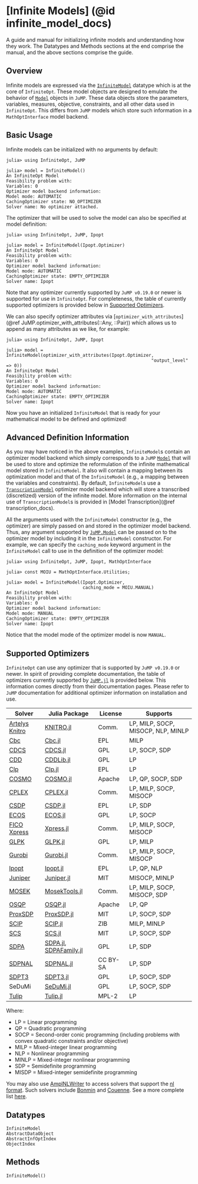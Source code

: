 # [Infinite Models] (@id infinite_model_docs)
A guide and manual for initializing infinite models and understanding how
they work. The Datatypes and Methods sections at the end comprise the manual,
and the above sections comprise the guide.  

## Overview
Infinite models are expressed via the [`InfiniteModel`](@ref) datatype which is at the
core of `InfiniteOpt`. These model objects are designed to emulate the behavior
of [`Model`](@ref) objects in `JuMP`. These data objects store the parameters, variables,
measures, objective, constraints, and all other data used in `InfiniteOpt`. This
differs from `JuMP` models which store such information in a `MathOptInterface`
model backend.

## Basic Usage
Infinite models can be initialized with no arguments by default:
```jldoctest
julia> using InfiniteOpt, JuMP

julia> model = InfiniteModel()
An InfiniteOpt Model
Feasibility problem with:
Variables: 0
Optimizer model backend information:
Model mode: AUTOMATIC
CachingOptimizer state: NO_OPTIMIZER
Solver name: No optimizer attached.
```

The optimizer that will be used to solve the model can also be specified at
model definition:
```jldoctest
julia> using InfiniteOpt, JuMP, Ipopt

julia> model = InfiniteModel(Ipopt.Optimizer)
An InfiniteOpt Model
Feasibility problem with:
Variables: 0
Optimizer model backend information:
Model mode: AUTOMATIC
CachingOptimizer state: EMPTY_OPTIMIZER
Solver name: Ipopt
```
Note that any optimizer currently supported by `JuMP v0.19.0` or newer is
supported for use in `InfiniteOpt`. For completeness, the table of currently
supported optimizers is provided below in [Supported Optimizers](@ref).

We can also specify optimizer attributes via
[`optimizer_with_attributes`](@ref JuMP.optimizer_with_attributes(::Any, ::Pair))
which allows us to append as many attributes as we like, for example:
```jldoctest
julia> using InfiniteOpt, JuMP, Ipopt

julia> model = InfiniteModel(optimizer_with_attributes(Ipopt.Optimizer,
                                                       "output_level" => 0))
An InfiniteOpt Model
Feasibility problem with:
Variables: 0
Optimizer model backend information:
Model mode: AUTOMATIC
CachingOptimizer state: EMPTY_OPTIMIZER
Solver name: Ipopt
```

Now you have an initialized `InfiniteModel` that is ready for your mathematical
model to be defined and optimized!

## Advanced Definition Information
As you may have noticed in the above examples, `InfiniteModel`s contain an
optimizer model backend which simply corresponds to a `JuMP` [`Model`](@ref) that
will be used to store and optimize the reformulation of the infinite mathematical
model stored in `InfiniteModel`. It also will contain a mapping between its
optimization model and that of the `InfiniteModel` (e.g., a mapping between the
variables and constraints). By default, `InfiniteModel`s use a
[`TranscriptionModel`](@ref) optimizer model backend which will store a
transcribed (discretized) version of the infinite model. More information on
the internal use of `TranscriptionModel`s is provided in
[Model Transcription](@ref transcription_docs).

All the arguments used with the `InfiniteModel` constructor (e.g., the optimizer)
are simply passed on and stored in the optimizer model backend. Thus, any
argument supported by [`JuMP.Model`](@ref) can be passed on to the optimizer
model by including it in the `InfiniteModel` constructor. For example, we can
specify the `caching_mode` keyword argument in the `InfiniteModel` call to use
in the definition of the optimizer model:
```jldoctest
julia> using InfiniteOpt, JuMP, Ipopt, MathOptInterface

julia> const MOIU = MathOptInterface.Utilities;

julia> model = InfiniteModel(Ipopt.Optimizer,
                             caching_mode = MOIU.MANUAL)
An InfiniteOpt Model
Feasibility problem with:
Variables: 0
Optimizer model backend information:
Model mode: MANUAL
CachingOptimizer state: EMPTY_OPTIMIZER
Solver name: Ipopt
```
Notice that the model mode of the optimizer model is now `MANUAL`.

## Supported Optimizers
`InfiniteOpt` can use any optimizer that is supported by `JuMP v0.19.0` or newer.
In spirit of providing complete documentation, the table of optimizers currently
supported by [`JuMP.jl`](https://github.com/JuliaOpt/JuMP.jl) is provided below.
This information comes directly from their documentation pages. Please refer to
`JuMP` documentation for additional optimizer information on installation and use.

| Solver                                                                         | Julia Package                                                                    | License  | Supports                           |
| ------------------------------------------------------------------------------ | -------------------------------------------------------------------------------- | -------- | ---------------------------------- |
| [Artelys Knitro](https://www.artelys.com:443/solvers/knitro/)                  | [KNITRO.jl](https://github.com/JuliaOpt/KNITRO.jl)                               | Comm.    | LP, MILP, SOCP, MISOCP, NLP, MINLP |
| [Cbc](https://projects.coin-or.org/Cbc)                                        | [Cbc.jl](https://github.com/JuliaOpt/Cbc.jl)                                     | EPL      | MILP                               |
| [CDCS](https://github.com/oxfordcontrol/CDCS)                                  | [CDCS.jl](https://github.com/oxfordcontrol/CDCS.jl)                              | GPL      | LP, SOCP, SDP                      |
| [CDD](https://github.com/cddlib/cddlib)                                        | [CDDLib.jl](https://github.com/JuliaPolyhedra/CDDLib.jl)                         | GPL      | LP                                 |
| [Clp](https://projects.coin-or.org/Clp)                                        | [Clp.jl](https://github.com/JuliaOpt/Clp.jl)                                     | EPL      | LP                                 |
| [COSMO](https://github.com/oxfordcontrol/COSMO.jl)                             | [COSMO.jl](https://github.com/oxfordcontrol/COSMO.jl)                            | Apache   | LP, QP, SOCP, SDP                  |
| [CPLEX](https://www.ibm.com/analytics/cplex-optimizer)                         | [CPLEX.jl](https://github.com/JuliaOpt/CPLEX.jl)                                 | Comm.    | LP, MILP, SOCP, MISOCP             |
| [CSDP](https://github.com/coin-or/csdp/)                                       | [CSDP.jl](https://github.com/JuliaOpt/CSDP.jl)                                   | EPL      | LP, SDP                            |
| [ECOS](https://github.com/embotech/ecos)                                       | [ECOS.jl](https://github.com/JuliaOpt/ECOS.jl)                                   | GPL      | LP, SOCP                           |
| [FICO Xpress](https://www.fico.com/en/products/fico-xpress-optimization)       | [Xpress.jl](https://github.com/JuliaOpt/Xpress.jl)                               | Comm.    | LP, MILP, SOCP, MISOCP             |
| [GLPK](http://www.gnu.org/software/glpk/)                                      | [GLPK.jl](https://github.com/JuliaOpt/GLPK.jl)                                   | GPL      | LP, MILP                           |
| [Gurobi](https://www.gurobi.com/)                                              | [Gurobi.jl](https://github.com/JuliaOpt/Gurobi.jl)                               | Comm.    | LP, MILP, SOCP, MISOCP             |
| [Ipopt](https://projects.coin-or.org/Ipopt)                                    | [Ipopt.jl](https://github.com/JuliaOpt/Ipopt.jl)                                 | EPL      | LP, QP, NLP                        |
| [Juniper](https://github.com/lanl-ansi/Juniper.jl)                             | [Juniper.jl](https://github.com/lanl-ansi/Juniper.jl)                            | MIT      | MISOCP, MINLP                      |
| [MOSEK](https://www.mosek.com/)                                                | [MosekTools.jl](https://github.com/JuliaOpt/MosekTools.jl)                       | Comm.    | LP, MILP, SOCP, MISOCP, SDP        |
| [OSQP](https://osqp.org/)                                                      | [OSQP.jl](https://github.com/oxfordcontrol/OSQP.jl)                              | Apache   | LP, QP                             |
| [ProxSDP](https://github.com/mariohsouto/ProxSDP.jl)                           | [ProxSDP.jl](https://github.com/mariohsouto/ProxSDP.jl)                          | MIT      | LP, SOCP, SDP                      |
| [SCIP](https://scip.zib.de/)                                                   | [SCIP.jl](https://github.com/SCIP-Interfaces/SCIP.jl)                            | ZIB      | MILP, MINLP                        |
| [SCS](https://github.com/cvxgrp/scs)                                           | [SCS.jl](https://github.com/JuliaOpt/SCS.jl)                                     | MIT      | LP, SOCP, SDP                      |
| [SDPA](http://sdpa.sourceforge.net/)                                           | [SDPA.jl](https://github.com/JuliaOpt/SDPA.jl), [SDPAFamily.jl](https://github.com/ericphanson/SDPAFamily.jl)                                   | GPL      | LP, SDP                            |
| [SDPNAL](https://blog.nus.edu.sg/mattohkc/softwares/sdpnalplus/)               | [SDPNAL.jl](https://github.com/JuliaOpt/SDPNAL.jl)                               | CC BY-SA | LP, SDP                            |
| [SDPT3](https://blog.nus.edu.sg/mattohkc/softwares/sdpt3/)                     | [SDPT3.jl](https://github.com/JuliaOpt/SDPT3.jl)                                 | GPL      | LP, SOCP, SDP                      |
| SeDuMi                                                                         | [SeDuMi.jl](https://github.com/JuliaOpt/SeDuMi.jl)                               | GPL      | LP, SOCP, SDP                      |
| [Tulip](https://github.com/ds4dm/Tulip.jl)                                     | [Tulip.jl](https://github.com/ds4dm/Tulip.jl)                                    | MPL-2    | LP                                 |


Where:

-   LP = Linear programming
-   QP = Quadratic programming
-   SOCP = Second-order conic programming (including problems with convex
    quadratic constraints and/or objective)
-   MILP = Mixed-integer linear programming
-   NLP = Nonlinear programming
-   MINLP = Mixed-integer nonlinear programming
-   SDP = Semidefinite programming
-   MISDP = Mixed-integer semidefinite programming

You may also use [AmplNLWriter](https://github.com/JuliaOpt/AmplNLWriter.jl) to
access solvers that support the [nl format](https://en.wikipedia.org/wiki/Nl_(format)).
Such solvers include [Bonmin](https://projects.coin-or.org/Bonmin) and
[Couenne](https://projects.coin-or.org/Couenne). See a more complete list
[here](https://ampl.com/products/solvers/all-solvers-for-ampl/).

## Datatypes
```@docs
InfiniteModel
AbstractDataObject
AbstractInfOptIndex
ObjectIndex
```

## Methods
```@docs
InfiniteModel()
```
